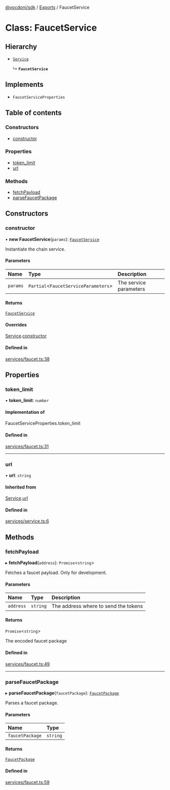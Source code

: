 [@vocdoni/sdk](/sdk) / [Exports](../modules.md) / FaucetService

# Class: FaucetService

## Hierarchy

- [`Service`](Service.md)

  ↳ **`FaucetService`**

## Implements

- `FaucetServiceProperties`

## Table of contents

### Constructors

- [constructor](FaucetService.md#constructor)

### Properties

- [token\_limit](FaucetService.md#token_limit)
- [url](FaucetService.md#url)

### Methods

- [fetchPayload](FaucetService.md#fetchpayload)
- [parseFaucetPackage](FaucetService.md#parsefaucetpackage)

## Constructors

### constructor

• **new FaucetService**(`params`): [`FaucetService`](FaucetService.md)

Instantiate the chain service.

#### Parameters

| Name | Type | Description |
| :------ | :------ | :------ |
| `params` | `Partial`\<`FaucetServiceParameters`\> | The service parameters |

#### Returns

[`FaucetService`](FaucetService.md)

#### Overrides

[Service](Service.md).[constructor](Service.md#constructor)

#### Defined in

[services/faucet.ts:38](https://github.com/vocdoni/vocdoni-sdk/blob/2c8c18a/src/services/faucet.ts#L38)

## Properties

### token\_limit

• **token\_limit**: `number`

#### Implementation of

FaucetServiceProperties.token\_limit

#### Defined in

[services/faucet.ts:31](https://github.com/vocdoni/vocdoni-sdk/blob/2c8c18a/src/services/faucet.ts#L31)

___

### url

• **url**: `string`

#### Inherited from

[Service](Service.md).[url](Service.md#url)

#### Defined in

[services/service.ts:6](https://github.com/vocdoni/vocdoni-sdk/blob/2c8c18a/src/services/service.ts#L6)

## Methods

### fetchPayload

▸ **fetchPayload**(`address`): `Promise`\<`string`\>

Fetches a faucet payload. Only for development.

#### Parameters

| Name | Type | Description |
| :------ | :------ | :------ |
| `address` | `string` | The address where to send the tokens |

#### Returns

`Promise`\<`string`\>

The encoded faucet package

#### Defined in

[services/faucet.ts:49](https://github.com/vocdoni/vocdoni-sdk/blob/2c8c18a/src/services/faucet.ts#L49)

___

### parseFaucetPackage

▸ **parseFaucetPackage**(`faucetPackage`): [`FaucetPackage`](../modules.md#faucetpackage)

Parses a faucet package.

#### Parameters

| Name | Type |
| :------ | :------ |
| `faucetPackage` | `string` |

#### Returns

[`FaucetPackage`](../modules.md#faucetpackage)

#### Defined in

[services/faucet.ts:59](https://github.com/vocdoni/vocdoni-sdk/blob/2c8c18a/src/services/faucet.ts#L59)
